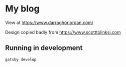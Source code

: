 # My blog


View at https://www.darraghoriordan.com/

Design copied badly from https://www.scotttolinksi.com

## Running in development
`gatsby develop`


